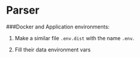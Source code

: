 # Parser

###Docker and Application environments:

1. Make a similar file `.env.dist` with the name `.env`.

2. Fill their data environment vars